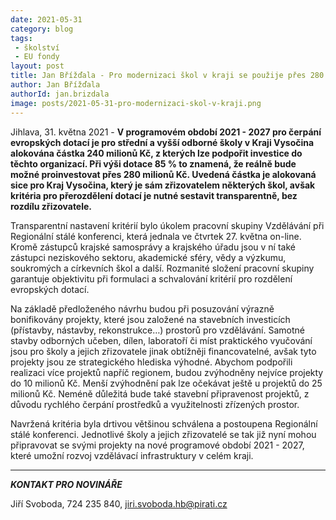 ```yaml
---
date: 2021-05-31
category: blog
tags:
 - školství
 - EU fondy
layout: post
title: Jan Břížďala - Pro modernizaci škol v kraji se použije přes 280 milionů z EU fondů
author: Jan Břížďala
authorId: jan.brizdala
image: posts/2021-05-31-pro-modernizaci-skol-v-kraji.png
---
```


Jihlava, 31. května 2021 - **V programovém období 2021 - 2027 pro čerpání evropských dotací je pro střední a vyšší odborné školy v Kraji Vysočina alokována částka 240 milionů Kč, z kterých lze podpořit investice do těchto organizací. Při výši dotace 85 % to znamená, že reálně bude možné proinvestovat přes 280 milionů Kč. Uvedená částka je alokovaná sice pro Kraj Vysočina, který je sám zřizovatelem některých škol, avšak kritéria pro přerozdělení dotací je nutné sestavit transparentně, bez rozdílu zřizovatele.**

Transparentní nastavení kritérií bylo úkolem pracovní skupiny Vzdělávání při Regionální stálé konferenci, která jednala ve čtvrtek 27. května on-line. Kromě zástupců krajské samosprávy a krajského úřadu jsou v ní také zástupci neziskového sektoru, akademické sféry, vědy a výzkumu, soukromých a církevních škol a další. Rozmanité složení pracovní skupiny garantuje objektivitu při formulaci a schvalování kritérií pro rozdělení evropských dotací.

Na základě předloženého návrhu budou při posuzování výrazně bonifikovány projekty, které jsou založené na stavebních investicích (přístavby, nástavby, rekonstrukce…) prostorů pro vzdělávání. Samotné stavby odborných učeben, dílen, laboratoří či míst praktického vyučování jsou pro školy a jejich zřizovatele jinak obtížněji financovatelné, avšak tyto projekty jsou ze strategického hlediska výhodné. Abychom podpořili realizaci více projektů napříč regionem, budou zvýhodněny nejvíce projekty do 10 milionů Kč. Menší zvýhodnění pak lze očekávat ještě u projektů do 25 milionů Kč. Neméně důležitá bude také stavební připravenost projektů, z důvodu rychlého čerpání prostředků a využitelnosti zřízených prostor.

Navržená kritéria byla drtivou většinou schválena a postoupena Regionální stálé konferenci. Jednotlivé školy a jejich zřizovatelé se tak již nyní mohou připravovat se svými projekty na nové programové období 2021 - 2027, které umožní rozvoj vzdělávací infrastruktury v celém kraji.

---

***KONTAKT PRO NOVINÁŘE*** 

Jiří Svoboda, 724 235 840, <jiri.svoboda.hb@pirati.cz>
